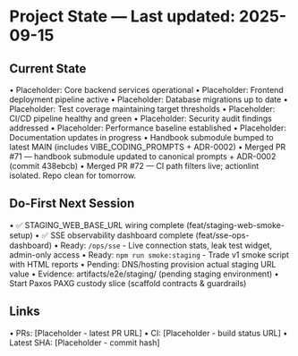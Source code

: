 # Project State — Last updated: 2025-09-15

## Current State

• Placeholder: Core backend services operational
• Placeholder: Frontend deployment pipeline active
• Placeholder: Database migrations up to date
• Placeholder: Test coverage maintaining target thresholds
• Placeholder: CI/CD pipeline healthy and green
• Placeholder: Security audit findings addressed
• Placeholder: Performance baseline established
• Placeholder: Documentation updates in progress
• Handbook submodule bumped to latest MAIN (includes VIBE_CODING_PROMPTS + ADR-0002)
• Merged PR #71 — handbook submodule updated to canonical prompts + ADR-0002 (commit 438ebcb)
• Merged PR #72 — CI path filters live; actionlint isolated. Repo clean for tomorrow.

## Do-First Next Session

• ✅ STAGING_WEB_BASE_URL wiring complete (feat/staging-web-smoke-setup)
• ✅ SSE observability dashboard complete (feat/sse-ops-dashboard)
• Ready: `/ops/sse` - Live connection stats, leak test widget, admin-only access
• Ready: `npm run smoke:staging` - Trade v1 smoke script with HTML reports
• Pending: DNS/hosting provision actual staging URL value
• Evidence: artifacts/e2e/staging/ (pending staging environment)
• Start Paxos PAXG custody slice (scaffold contracts & guardrails)

## Links

• PRs: [Placeholder - latest PR URL]
• CI: [Placeholder - build status URL]
• Latest SHA: [Placeholder - commit hash]

